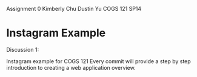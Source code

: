 Assignment 0
Kimberly Chu
Dustin Yu
COGS 121 SP14


Instagram Example
===========

Discussion 1:

Instagram example for COGS 121
Every commit will provide a step by step introduction to creating a web application overview.
